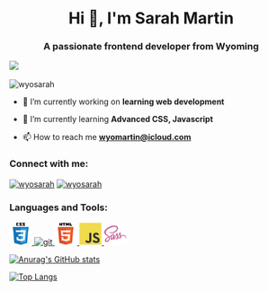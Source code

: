 
<h1 align="center">Hi 👋, I'm Sarah Martin</h1>
<h3 align="center">A passionate frontend developer from Wyoming</h3>
<img align=“right” width=“400” src=“https://cdn.dribbble.com/users/331265/screenshots/2542587/gabi-d.gif”>

<p align="left"> <img src="https://komarev.com/ghpvc/?username=wyosarah&label=Profile%20views&color=0e75b6&style=flat" alt="wyosarah" /> </p>

- 🔭 I’m currently working on **learning web development**

- 🌱 I’m currently learning **Advanced CSS, Javascript**

- 📫 How to reach me **wyomartin@icloud.com**

<h3 align="left">Connect with me:</h3>
<p align="left">
<a href="https://linkedin.com/in/wyosarah" target="blank"><img align="center" src="https://raw.githubusercontent.com/rahuldkjain/github-profile-readme-generator/master/src/images/icons/Social/linked-in-alt.svg" alt="wyosarah" height="30" width="40" /></a>
<a href="https://instagram.com/wyosarah" target="blank"><img align="center" src="https://raw.githubusercontent.com/rahuldkjain/github-profile-readme-generator/master/src/images/icons/Social/instagram.svg" alt="wyosarah" height="30" width="40" /></a>
</p>

<h3 align="left">Languages and Tools:</h3>
<p align="left"> <a href="https://www.w3schools.com/css/" target="_blank" rel="noreferrer"> <img src="https://raw.githubusercontent.com/devicons/devicon/master/icons/css3/css3-original-wordmark.svg" alt="css3" width="40" height="40"/> </a> <a href="https://git-scm.com/" target="_blank" rel="noreferrer"> <img src="https://www.vectorlogo.zone/logos/git-scm/git-scm-icon.svg" alt="git" width="40" height="40"/> </a> <a href="https://www.w3.org/html/" target="_blank" rel="noreferrer"> <img src="https://raw.githubusercontent.com/devicons/devicon/master/icons/html5/html5-original-wordmark.svg" alt="html5" width="40" height="40"/> </a> <a href="https://developer.mozilla.org/en-US/docs/Web/JavaScript" target="_blank" rel="noreferrer"> <img src="https://raw.githubusercontent.com/devicons/devicon/master/icons/javascript/javascript-original.svg" alt="javascript" width="40" height="40"/> </a> <a href="https://sass-lang.com" target="_blank" rel="noreferrer"> <img src="https://raw.githubusercontent.com/devicons/devicon/master/icons/sass/sass-original.svg" alt="sass" width="40" height="40"/> </a> </p>

[![Anurag's GitHub stats](https://github-readme-stats.vercel.app/api?username=wyosarah)](https://github.com/anuraghazra/github-readme-stats)

[![Top Langs](https://github-readme-stats.vercel.app/api/top-langs/?username=wyosarah)](https://github.com/anuraghazra/github-readme-stats)
